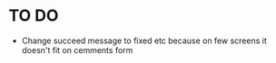 # TO DO

* Change succeed message to fixed etc because on few screens it doesn't fit on cemments form

